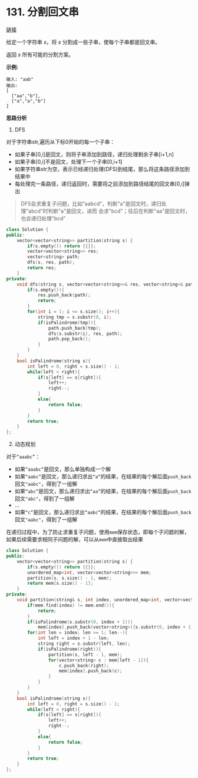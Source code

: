 # 131. 分割回文串

[链接](https://leetcode-cn.com/problems/palindrome-partitioning/description/)

给定一个字符串 *s*，将 *s* 分割成一些子串，使每个子串都是回文串。

返回 *s* 所有可能的分割方案。

**示例:**

```
输入: "aab"
输出:
[
  ["aa","b"],
  ["a","a","b"]
]
```

**思路分析**

1. DFS

对于字符串str,遍历从下标0开始的每一个子串：

- 如果子串[0,i]是回文，则将子串添加到路径，递归处理剩余子串[i+1,n]
- 如果子串[0,i]不是回文，处理下一个子串[0,i+1]
- 如果字符串str为空，表示已经递归处理(DFS)到结尾，那么将这条路径添加到结果中
- 每处理完一条路径，递归返回时，需要将之前添加到路径结尾的回文串[0,i]弹出

> DFS会求重复子问题，比如”aabcd“，判断"a"是回文时，递归处理"abcd"时判断"a"是回文，进而 会求"bcd"；往后在判断"aa"是回文时，也会递归处理“bcd”

```c++
class Solution {
public:
    vector<vector<string>> partition(string s) {
        if(s.empty()) return {{}};
        vector<vector<string>> res;
        vector<string> path;
        dfs(s, res, path);
        return res;
    }
private:
    void dfs(string s, vector<vector<string>>& res, vector<string>& path){
        if(s.empty()){
            res.push_back(path);
            return;
        }
        for(int i = 1; i <= s.size(); i++){
            string tmp = s.substr(0, i);
            if(isPalindrome(tmp)){
                path.push_back(tmp);
                dfs(s.substr(i), res, path);
                path.pop_back();
            }
        }
    }
    bool isPalindrome(string s){
        int left = 0, right = s.size() - 1;
        while(left < right){
            if(s[left] == s[right]){
                left++;
                right--;
            }
            else{
                return false;
            }
        }
        return true;
    }
};
```

2. 动态规划

对于`“aaabc”`：

- 如果`“aaabc”`是回文，那么单独构成一个解
- 如果`“aabc”`是回文，那么递归求出`“a”`的结果，在结果的每个解后面`push_back`回文`"aabc"`，得到了一组解
- 如果`“abc”`是回文，那么递归求出`“aa”`的结果，在结果的每个解后面`push_back`回文`"abc"`，得到了一组解
- ...
- 如果`“c”`是回文，那么递归求出`“aabc”`的结果，在结果的每个解后面`push_back`回文`"aabc"`，得到了一组解

在递归过程中，为了防止求重复子问题，使用`mem`保存状态，即每个子问题的解，如果后续需要求相同子问题的解，可以从`mem`中直接取出结果

```c++
class Solution {
public:
    vector<vector<string>> partition(string s) {
        if(s.empty()) return {{}};
        unordered_map<int, vector<vector<string>>> mem;
        partition(s, s.size() - 1, mem);
        return mem[s.size() - 1];
    }
private:
    void partition(string& s, int index, unordered_map<int, vector<vector<string>>>& mem){
        if(mem.find(index) != mem.end()){
            return;
        }
        if(isPalindrome(s.substr(0, index + 1))) 
            mem[index].push_back(vector<string>({s.substr(0, index + 1)}));
        for(int len = index; len >= 1; len--){
            int left = index + 1 - len;
            string right = s.substr(left, len);
            if(isPalindrome(right)){
                partition(s, left - 1, mem);
                for(vector<string> c : mem[left - 1]){
                    c.push_back(right);
                    mem[index].push_back(c);
                }
            }
        }
    }
    bool isPalindrome(string s){
        int left = 0, right = s.size() - 1;
        while(left < right){
            if(s[left] == s[right]){
                left++;
                right--;
            }
            else{
                return false;
            }
        }
        return true;
    }
};
```

